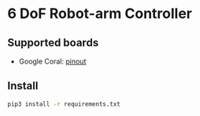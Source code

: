 # 6 DoF Robot-arm Controller

## Supported boards
- Google Coral: [pinout](https://coral.ai/docs/dev-board/gpio/#header-pinout)

## Install

```bash
pip3 install -r requirements.txt
```